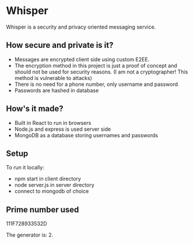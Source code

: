 # Whisper
Whisper is a security and privacy oriented messaging service.

## How secure and private is it?
* Messages are encrypted client side using custom E2EE.
* The encryption method in this project is just a proof of concept and should not be used for security reasons. (I am not a cryptographer! This method is vulnerable to attacks)
* There is no need for a phone number, only username and password
* Passwords are hashed in database

## How's it made?
* Built in React to run in browsers
* Node.js and express is used server side
* MongoDB as a database storing usernames and passwords

## Setup
To run it locally:
* npm start in client directory
* node server.js in server directory
* connect to mongodb of choice

## Prime number used

   111F728933532D

   The generator is: 2.
